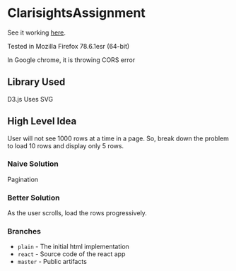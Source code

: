 # ClarisightsAssignment

See it working [here](https://rohchakr.github.io/ClarisightsAssignment).

Tested in Mozilla Firefox 78.6.1esr (64-bit)

In Google chrome, it is throwing CORS error

## Library Used
D3.js
Uses SVG

## High Level Idea
User will not see 1000 rows at a time in a page. So, break down the problem to load 10 rows and display only 5 rows.
### Naive Solution
Pagination
### Better Solution
As the user scrolls, load the rows progressively.

### Branches
- `plain` - The initial html implementation
- `react` - Source code of the react app
- `master` - Public artifacts
